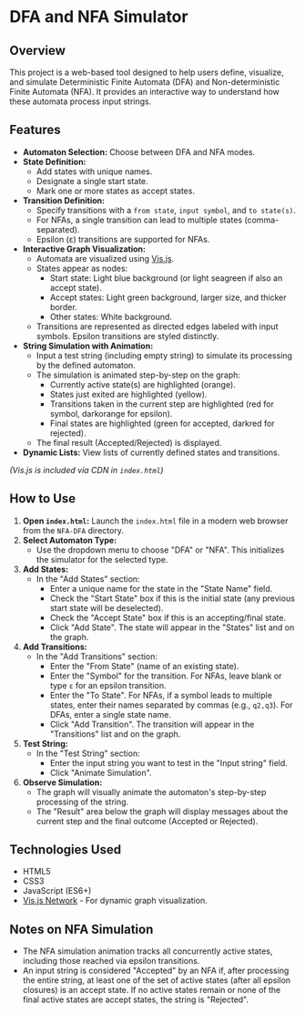 # DFA and NFA Simulator

## Overview

This project is a web-based tool designed to help users define, visualize, and simulate Deterministic Finite Automata (DFA) and Non-deterministic Finite Automata (NFA). It provides an interactive way to understand how these automata process input strings.

## Features

*   **Automaton Selection:** Choose between DFA and NFA modes.
*   **State Definition:**
    *   Add states with unique names.
    *   Designate a single start state.
    *   Mark one or more states as accept states.
*   **Transition Definition:**
    *   Specify transitions with a `from state`, `input symbol`, and `to state(s)`.
    *   For NFAs, a single transition can lead to multiple states (comma-separated).
    *   Epsilon (ε) transitions are supported for NFAs.
*   **Interactive Graph Visualization:**
    *   Automata are visualized using [Vis.js](https://visjs.github.io/vis-network/docs/network/).
    *   States appear as nodes:
        *   Start state: Light blue background (or light seagreen if also an accept state).
        *   Accept states: Light green background, larger size, and thicker border.
        *   Other states: White background.
    *   Transitions are represented as directed edges labeled with input symbols. Epsilon transitions are styled distinctly.
*   **String Simulation with Animation:**
    *   Input a test string (including empty string) to simulate its processing by the defined automaton.
    *   The simulation is animated step-by-step on the graph:
        *   Currently active state(s) are highlighted (orange).
        *   States just exited are highlighted (yellow).
        *   Transitions taken in the current step are highlighted (red for symbol, darkorange for epsilon).
        *   Final states are highlighted (green for accepted, darkred for rejected).
    *   The final result (Accepted/Rejected) is displayed.
*   **Dynamic Lists:** View lists of currently defined states and transitions.

*(Vis.js is included via CDN in `index.html`)*

## How to Use

1.  **Open `index.html`:** Launch the `index.html` file in a modern web browser from the `NFA-DFA` directory.
2.  **Select Automaton Type:**
    *   Use the dropdown menu to choose "DFA" or "NFA". This initializes the simulator for the selected type.
3.  **Add States:**
    *   In the "Add States" section:
        *   Enter a unique name for the state in the "State Name" field.
        *   Check the "Start State" box if this is the initial state (any previous start state will be deselected).
        *   Check the "Accept State" box if this is an accepting/final state.
        *   Click "Add State". The state will appear in the "States" list and on the graph.
4.  **Add Transitions:**
    *   In the "Add Transitions" section:
        *   Enter the "From State" (name of an existing state).
        *   Enter the "Symbol" for the transition. For NFAs, leave blank or type `ε` for an epsilon transition.
        *   Enter the "To State". For NFAs, if a symbol leads to multiple states, enter their names separated by commas (e.g., `q2,q3`). For DFAs, enter a single state name.
        *   Click "Add Transition". The transition will appear in the "Transitions" list and on the graph.
5.  **Test String:**
    *   In the "Test String" section:
        *   Enter the input string you want to test in the "Input string" field.
        *   Click "Animate Simulation".
6.  **Observe Simulation:**
    *   The graph will visually animate the automaton's step-by-step processing of the string.
    *   The "Result" area below the graph will display messages about the current step and the final outcome (Accepted or Rejected).

## Technologies Used

*   HTML5
*   CSS3
*   JavaScript (ES6+)
*   [Vis.js Network](https://visjs.github.io/vis-network/docs/network/) - For dynamic graph visualization.

## Notes on NFA Simulation

*   The NFA simulation animation tracks all concurrently active states, including those reached via epsilon transitions.
*   An input string is considered "Accepted" by an NFA if, after processing the entire string, at least one of the set of active states (after all epsilon closures) is an accept state. If no active states remain or none of the final active states are accept states, the string is "Rejected".